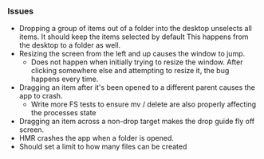 ### Issues

- Dropping a group of items out of a folder into the desktop unselects all items. It should keep the items selected by default
  This happens from the desktop to a folder as well.
- Resizing the screen from the left and up causes the window to jump.
  - Does not happen when initially trying to resize the window. After clicking somewhere else and attempting
    to resize it, the bug happens every time.
- Dragging an item after it's been opened to a different parent causes the app to crash.
  - Write more FS tests to ensure mv / delete are also properly affecting the processes state
- Dragging an item across a non-drop target makes the drop guide fly off screen.
- HMR crashes the app when a folder is opened.
- Should set a limit to how many files can be created
